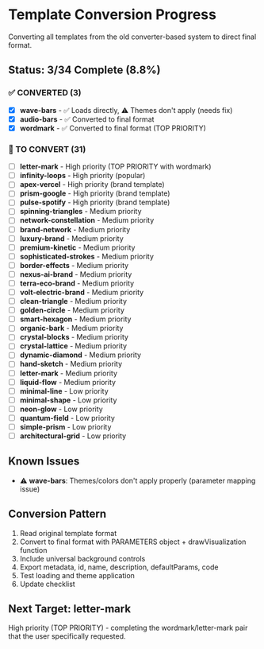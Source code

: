 # Template Conversion Progress

Converting all templates from the old converter-based system to direct final format.

## Status: 3/34 Complete (8.8%)

### ✅ CONVERTED (3)
- [x] **wave-bars** - ✅ Loads directly, ⚠️ Themes don't apply (needs fix)
- [x] **audio-bars** - ✅ Converted to final format
- [x] **wordmark** - ✅ Converted to final format (TOP PRIORITY)

### 🔄 TO CONVERT (31)
- [ ] **letter-mark** - High priority (TOP PRIORITY with wordmark)
- [ ] **infinity-loops** - High priority (popular)
- [ ] **apex-vercel** - High priority (brand template)
- [ ] **prism-google** - High priority (brand template)
- [ ] **pulse-spotify** - High priority (brand template)
- [ ] **spinning-triangles** - Medium priority
- [ ] **network-constellation** - Medium priority
- [ ] **brand-network** - Medium priority
- [ ] **luxury-brand** - Medium priority
- [ ] **premium-kinetic** - Medium priority
- [ ] **sophisticated-strokes** - Medium priority
- [ ] **border-effects** - Medium priority
- [ ] **nexus-ai-brand** - Medium priority
- [ ] **terra-eco-brand** - Medium priority
- [ ] **volt-electric-brand** - Medium priority
- [ ] **clean-triangle** - Medium priority
- [ ] **golden-circle** - Medium priority
- [ ] **smart-hexagon** - Medium priority
- [ ] **organic-bark** - Medium priority
- [ ] **crystal-blocks** - Medium priority
- [ ] **crystal-lattice** - Medium priority
- [ ] **dynamic-diamond** - Medium priority
- [ ] **hand-sketch** - Medium priority
- [ ] **letter-mark** - Medium priority
- [ ] **liquid-flow** - Medium priority
- [ ] **minimal-line** - Low priority
- [ ] **minimal-shape** - Low priority
- [ ] **neon-glow** - Low priority
- [ ] **quantum-field** - Low priority
- [ ] **simple-prism** - Low priority
- [ ] **architectural-grid** - Low priority

## Known Issues
- ⚠️ **wave-bars**: Themes/colors don't apply properly (parameter mapping issue)

## Conversion Pattern
1. Read original template format
2. Convert to final format with PARAMETERS object + drawVisualization function
3. Include universal background controls
4. Export metadata, id, name, description, defaultParams, code
5. Test loading and theme application
6. Update checklist

## Next Target: letter-mark
High priority (TOP PRIORITY) - completing the wordmark/letter-mark pair that the user specifically requested.